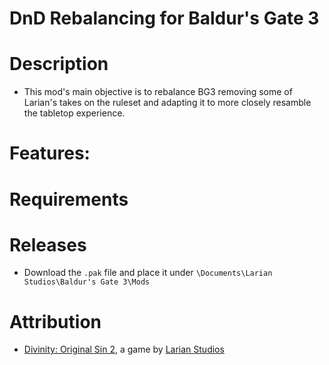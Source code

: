 DnD Rebalancing for Baldur's Gate 3
=======

# Description

* This mod's main objective is to rebalance BG3 removing some of Larian's takes on the ruleset and adapting it to more closely resamble the tabletop experience.

# Features:

# Requirements

# Releases
* Download the `.pak` file and place it under `\Documents\Larian Studios\Baldur's Gate 3\Mods`

# Attribution
- [Divinity: Original Sin 2](https://store.steampowered.com/app/1086940/Baldurs_Gate_3/), a game by [Larian Studios](http://larian.com/)
